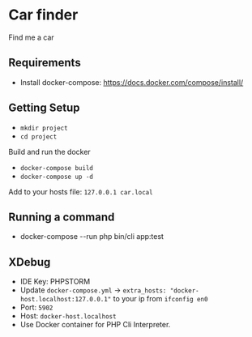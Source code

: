 # Car finder

Find me a car

## Requirements

- Install docker-compose: https://docs.docker.com/compose/install/

## Getting Setup

- `mkdir project`
- `cd project`

Build and run the docker

- `docker-compose build`
- `docker-compose up -d`

Add to your hosts file: `127.0.0.1 car.local`

## Running a command

- docker-compose --run php bin/cli app:test

## XDebug

- IDE Key: PHPSTORM
- Update `docker-compose.yml` -> `extra_hosts: "docker-host.localhost:127.0.0.1"` to your ip from `ifconfig en0`
- Port: `5902`
- Host: `docker-host.localhost`
- Use Docker container for PHP Cli Interpreter.

